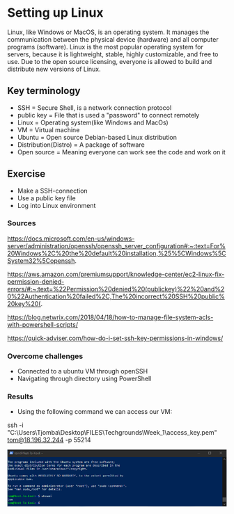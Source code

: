 # Setting up Linux
Linux, like Windows or MacOS, is an operating system. It manages the communication between the physical device (hardware) and all computer programs (software).
Linux is the most popular operating system for servers, because it is lightweight, stable, highly customizable, and free to use. Due to the open source licensing, everyone is allowed to build and distribute new versions of Linux.

## Key terminology
- SSH = Secure Shell, is a network connection protocol
- public key = File that is used a "password" to connect remotely
- Linux = Operating system(like Windows and MacOs)
- VM = Virtual machine
- Ubuntu = Open source Debian-based Linux distribution
- Distribution(Distro) = A package of software
- Open source = Meaning everyone can work see the code and work on it

## Exercise
- Make a SSH-connection
- Use a public key file
- Log into Linux environment

### Sources
https://docs.microsoft.com/en-us/windows-server/administration/openssh/openssh_server_configuration#:~:text=For%20Windows%2C%20the%20default%20installation,%25%5CWindows%5CSystem32%5Copenssh.

https://aws.amazon.com/premiumsupport/knowledge-center/ec2-linux-fix-permission-denied-errors/#:~:text=%22Permission%20denied%20(publickey)%22%20and%20%22Authentication%20failed%2C,The%20incorrect%20SSH%20public%20key%20(.

https://blog.netwrix.com/2018/04/18/how-to-manage-file-system-acls-with-powershell-scripts/

https://quick-adviser.com/how-do-i-set-ssh-key-permissions-in-windows/

### Overcome challenges
- Connected to a ubuntu VM through openSSH 
- Navigating through directory using PowerShell

### Results
- Using the following command we can access our VM:

ssh -i "C:\Users\Tjomba\Desktop\FILES\Techgrounds\Week_1\access_key.pem" tom@18.196.32.244 -p 55214

![Screenshot of PowerShell: whoami](../00_includes/LNX-01/SS_Whoami.png "PowerShell SSH-connection to Linux environment")
